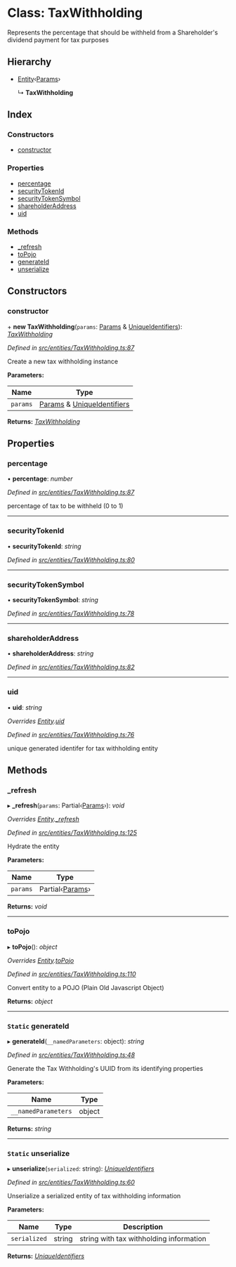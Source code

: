 # Class: TaxWithholding

Represents the percentage that should be withheld from a Shareholder's dividend payment for tax purposes

## Hierarchy

* [Entity](entities.entity.md)‹[Params](../interfaces/entities.params.md)›

  ↳ **TaxWithholding**

## Index

### Constructors

* [constructor](entities.taxwithholding.md#constructor)

### Properties

* [percentage](entities.taxwithholding.md#percentage)
* [securityTokenId](entities.taxwithholding.md#securitytokenid)
* [securityTokenSymbol](entities.taxwithholding.md#securitytokensymbol)
* [shareholderAddress](entities.taxwithholding.md#shareholderaddress)
* [uid](entities.taxwithholding.md#uid)

### Methods

* [_refresh](entities.taxwithholding.md#_refresh)
* [toPojo](entities.taxwithholding.md#topojo)
* [generateId](entities.taxwithholding.md#static-generateid)
* [unserialize](entities.taxwithholding.md#static-unserialize)

## Constructors

###  constructor

\+ **new TaxWithholding**(`params`: [Params](../interfaces/entities.params.md) & [UniqueIdentifiers](../interfaces/entities.uniqueidentifiers.md)): *[TaxWithholding](entities.taxwithholding.md)*

*Defined in [src/entities/TaxWithholding.ts:87](https://github.com/PolymathNetwork/polymath-sdk/blob/1abe1ae/src/entities/TaxWithholding.ts#L87)*

Create a new tax withholding instance

**Parameters:**

Name | Type |
------ | ------ |
`params` | [Params](../interfaces/entities.params.md) & [UniqueIdentifiers](../interfaces/entities.uniqueidentifiers.md) |

**Returns:** *[TaxWithholding](entities.taxwithholding.md)*

## Properties

###  percentage

• **percentage**: *number*

*Defined in [src/entities/TaxWithholding.ts:87](https://github.com/PolymathNetwork/polymath-sdk/blob/1abe1ae/src/entities/TaxWithholding.ts#L87)*

percentage of tax to be withheld (0 to 1)

___

###  securityTokenId

• **securityTokenId**: *string*

*Defined in [src/entities/TaxWithholding.ts:80](https://github.com/PolymathNetwork/polymath-sdk/blob/1abe1ae/src/entities/TaxWithholding.ts#L80)*

___

###  securityTokenSymbol

• **securityTokenSymbol**: *string*

*Defined in [src/entities/TaxWithholding.ts:78](https://github.com/PolymathNetwork/polymath-sdk/blob/1abe1ae/src/entities/TaxWithholding.ts#L78)*

___

###  shareholderAddress

• **shareholderAddress**: *string*

*Defined in [src/entities/TaxWithholding.ts:82](https://github.com/PolymathNetwork/polymath-sdk/blob/1abe1ae/src/entities/TaxWithholding.ts#L82)*

___

###  uid

• **uid**: *string*

*Overrides [Entity](entities.entity.md).[uid](entities.entity.md#abstract-uid)*

*Defined in [src/entities/TaxWithholding.ts:76](https://github.com/PolymathNetwork/polymath-sdk/blob/1abe1ae/src/entities/TaxWithholding.ts#L76)*

unique generated identifer for tax withholding entity

## Methods

###  _refresh

▸ **_refresh**(`params`: Partial‹[Params](../interfaces/entities.params.md)›): *void*

*Overrides [Entity](entities.entity.md).[_refresh](entities.entity.md#abstract-_refresh)*

*Defined in [src/entities/TaxWithholding.ts:125](https://github.com/PolymathNetwork/polymath-sdk/blob/1abe1ae/src/entities/TaxWithholding.ts#L125)*

Hydrate the entity

**Parameters:**

Name | Type |
------ | ------ |
`params` | Partial‹[Params](../interfaces/entities.params.md)› |

**Returns:** *void*

___

###  toPojo

▸ **toPojo**(): *object*

*Overrides [Entity](entities.entity.md).[toPojo](entities.entity.md#abstract-topojo)*

*Defined in [src/entities/TaxWithholding.ts:110](https://github.com/PolymathNetwork/polymath-sdk/blob/1abe1ae/src/entities/TaxWithholding.ts#L110)*

Convert entity to a POJO (Plain Old Javascript Object)

**Returns:** *object*

___

### `Static` generateId

▸ **generateId**(`__namedParameters`: object): *string*

*Defined in [src/entities/TaxWithholding.ts:48](https://github.com/PolymathNetwork/polymath-sdk/blob/1abe1ae/src/entities/TaxWithholding.ts#L48)*

Generate the Tax Withholding's UUID from its identifying properties

**Parameters:**

Name | Type |
------ | ------ |
`__namedParameters` | object |

**Returns:** *string*

___

### `Static` unserialize

▸ **unserialize**(`serialized`: string): *[UniqueIdentifiers](../interfaces/entities.uniqueidentifiers.md)*

*Defined in [src/entities/TaxWithholding.ts:60](https://github.com/PolymathNetwork/polymath-sdk/blob/1abe1ae/src/entities/TaxWithholding.ts#L60)*

Unserialize a serialized entity of tax withholding information

**Parameters:**

Name | Type | Description |
------ | ------ | ------ |
`serialized` | string | string with tax withholding information  |

**Returns:** *[UniqueIdentifiers](../interfaces/entities.uniqueidentifiers.md)*
